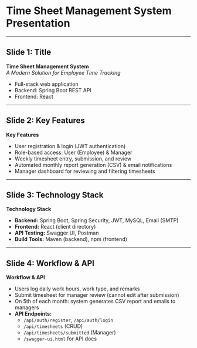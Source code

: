 # Time Sheet Management System Presentation

---

## Slide 1: Title

**Time Sheet Management System**  
_A Modern Solution for Employee Time Tracking_

- Full-stack web application
- Backend: Spring Boot REST API
- Frontend: React

---

## Slide 2: Key Features

**Key Features**
- User registration & login (JWT authentication)
- Role-based access: User (Employee) & Manager
- Weekly timesheet entry, submission, and review
- Automated monthly report generation (CSV) & email notifications
- Manager dashboard for reviewing and filtering timesheets

---

## Slide 3: Technology Stack

**Technology Stack**
- **Backend:** Spring Boot, Spring Security, JWT, MySQL, Email (SMTP)
- **Frontend:** React (client directory)
- **API Testing:** Swagger UI, Postman
- **Build Tools:** Maven (backend), npm (frontend)

---

## Slide 4: Workflow & API

**Workflow & API**
- Users log daily work hours, work type, and remarks
- Submit timesheet for manager review (cannot edit after submission)
- On 5th of each month: system generates CSV report and emails to managers
- **API Endpoints:**  
  - `/api/auth/register`, `/api/auth/login`  
  - `/api/timesheets` (CRUD)  
  - `/api/timesheets/submitted` (Manager)  
  - `/swagger-ui.html` for API docs 
